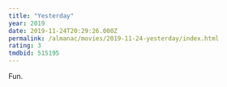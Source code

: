 ```yaml
---
title: "Yesterday"
year: 2019
date: 2019-11-24T20:29:26.000Z
permalink: /almanac/movies/2019-11-24-yesterday/index.html
rating: 3
tmdbid: 515195
---
```


Fun.